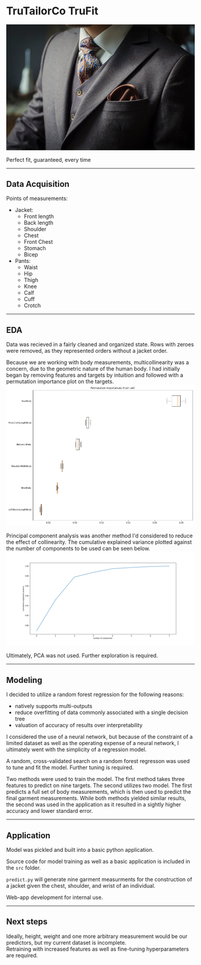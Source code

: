 # TruTailorCo TruFit

![img](img/title.jpg)

Perfect fit, guaranteed, every time

---

## Data Acquisition
Points of measurements:
- Jacket:
    - Front length
    - Back length
    - Shoulder
    - Chest
    - Front Chest
    - Stomach
    - Bicep
- Pants:
    - Waist
    - Hip
    - Thigh
    - Knee
    - Calf
    - Cuff
    - Crotch

---

## EDA

Data was recieved in a fairly cleaned and organized state. Rows with zeroes were removed, as they represented orders without a jacket order.

Because we are working with body measurements, multicollinearity was a concern, due to the geometric nature of the human body. I had initially began by removing features and targets by intuition and followed with a permutation importance plot on the targets.  
![img](img/permutation_train.png)

Principal component analysis was another method I'd considered to reduce the effect of collinearity. The cumulative explained variance plotted against the number of components to be used can be seen below.  
![img](img/pca_variance.png)

Ultimately, PCA was not used. Further exploration is required.

---

## Modeling

I decided to utilize a random forest regression for the following reasons:  
- natively supports multi-outputs
- reduce overfitting of data commonly associated with a single decision tree
- valuation of accuracy of results over interpretability

I considered the use of a neural network, but because of the constraint of a limited dataset as well as the operating expense of a neural network, I ultimately went with the simplicity of a regression model.

A random, cross-validated search on a random forest regresson was used to tune and fit the model. Further tuning is required.

Two methods were used to train the model. The first method takes three features to predict on nine targets. The second utilizes two model. The first predicts a full set of body measurements, which is then used to predict the final garment measurements. While both methods yielded similar results, the second was used in the application as it resulted in a sightly higher accuracy and lower standard error.

---

## Application

Model was pickled and built into a basic python application.

Source code for model training as well as a basic application is included in the ```src``` folder.

```predict.py``` will generate nine garment measurments for the construction of a jacket given the chest, shoulder, and wrist of an individual.

Web-app development for internal use.

---

## Next steps

Ideally, height, weight and one more arbitrary measurement would be our predictors, but my current dataset is incomplete.  
Retraining with increased features as well as fine-tuning hyperparameters are required.
